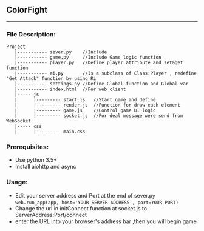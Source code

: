 ## ColorFight

---
### File Description:
```
Project
   |----------- sever.py    //Include 
   |----------- game.py     //Include Game logic function
   |----------- player.py   //Define player attribute and set&get function
   |----------- ai.py       //Is a subclass of Class:Player , redefine "Get Attack" function by using RL
   |----------- settings.py //Define Global function and Global var
   |----------- index.html  //For web client
   |----- js
   |      |--------- start.js   //Start game and define 
   |      |--------- render.js  //Function for draw each element
   |      |--------- game.js    //Control game UI logic
   |      |--------- socket.js  //For deal message were send from WebSocket   
   |----- css
   |      |--------- main.css
```

### Prerequisites:

- Use python 3.5+
- Install aiohttp and async  

### Usage:
- Edit your server address and Port at the end of sever.py
`web.run_app(app, host='YOUR SERVER ADDRESS', port=YOUR PORT)`
- Change the url in initConnect function at socket.js to ServerAddress:Port/connect
- enter the URL into your browser's address bar ,then you will begin game
